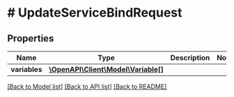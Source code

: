 # # UpdateServiceBindRequest

## Properties

Name | Type | Description | Notes
------------ | ------------- | ------------- | -------------
**variables** | [**\OpenAPI\Client\Model\Variable[]**](Variable.md) |  |

[[Back to Model list]](../../README.md#models) [[Back to API list]](../../README.md#endpoints) [[Back to README]](../../README.md)
